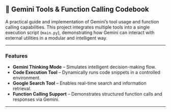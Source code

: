 ## 📘 Gemini Tools & Function Calling Codebook


A practical guide and implementation of Gemini’s tool usage and function calling capabilities. This project integrates multiple tools into a single execution script (`main.py`), demonstrating how Gemini can interact with external utilities in a modular and intelligent way.

---

### Features

*  **Gemini Thinking Mode** – Simulates intelligent decision-making flow.
*  **Code Execution Tool** – Dynamically runs code snippets in a controlled environment.
*  **Google Search Tool** – Enables real-time search and information retrieval.
*  **Function Calling Support** – Demonstrates structured function calls and responses via Gemini.

---


```


